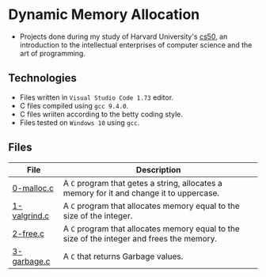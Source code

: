 # Dynamic Memory Allocation

- Projects done during my study of Harvard University's [cs50](https://learning.edx.org/course/course-v1:HarvardX+CS50+X/block-v1:HarvardX+CS50+X+type@sequential+block@3c550787b1d1470bbdba91d14392bd43/block-v1:HarvardX+CS50+X+type@vertical+block@ffc346411661409a901306ca7c2b7b54), an introduction to the intellectual enterprises of computer science and the art of programming. 

## Technologies
- Files written in ```Visual Studio Code 1.73``` editor. 
- C files compiled using ```gcc 9.4.0```.
- C files wriiten according to the betty coding style. 
- Files tested on ```Windows 10``` using ```gcc```.

## Files

| File | Description |
| ---  | --- |
|[0-malloc.c](0-malloc.c)|A ```C``` program that getes a string, allocates a memory for it and change it to uppercase.|
|[1-valgrind.c](1-valgrind.c)|A ```C``` program that allocates memory equal to the size of the integer.|
|[2-free.c](2-free.c)|A ```C``` program that allocates memory equal to the size of the integer and frees the memory. |
|[3-garbage.c](3-garbage.c)|A ```C``` that returns Garbage values.|
